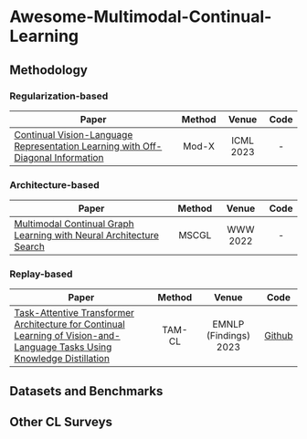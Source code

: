 
# Awesome-Multimodal-Continual-Learning

## Methodology

### Regularization-based
| Paper | Method | Venue | Code |  
|-----------|:-----:|:----------------:|:--------------:| 
| [Continual Vision-Language Representation Learning with Off-Diagonal Information](https://proceedings.mlr.press/v202/ni23c.html)  | Mod-X  | ICML 2023       | -     |   

### Architecture-based
| Paper | Method | Venue | Code |  
|-----------|:-----:|:----------------:|:--------------:| 
| [Multimodal Continual Graph Learning with Neural Architecture Search](https://dl.acm.org/doi/10.1145/3485447.3512176)  | MSCGL | WWW 2022       | -     | 

### Replay-based
| Paper | Method | Venue | Code |  
|-----------|:-----:|:----------------:|:--------------:| 
| [Task-Attentive Transformer Architecture for Continual Learning of Vision-and-Language Tasks Using Knowledge Distillation](https://aclanthology.org/2023.findings-emnlp.466/)  | TAM-CL |EMNLP (Findings) 2023     | [Github](https://github.com/YuliangCai2022/TAM-CL)    | 

## Datasets and Benchmarks

## Other CL Surveys

